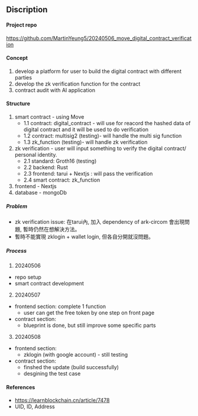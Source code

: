 ## Discription

#### Project repo
https://github.com/MartinYeung5/20240506_move_digital_contract_verification

#### Concept
1. develop a platform for user to build the digital contract with different parties
2. develop the zk verification function for the contract
3. contract audit with AI application

#### Structure
1. smart contract - using Move
    * 1.1 contract: digital_contract - will use for reacord the hashed data of digital contract and it will be used to do verification
    * 1.2 contract: multisig2 (testing)- will handle the multi sig function
    * 1.3 zk_function (testing)- will handle zk verification
2. zk verification - user will input something to verify the digital contract/ personal identity. 
    * 2.1 standard: Groth16 (testing)
    * 2.2 backend: Rust
    * 2.3 frontend: tarui + Nextjs : will pass the verification 
    * 2.4 smart contract: zk_function
3. frontend - Nextjs
4. database - mongoDb

##### Problem
* zk verification issue: 在tarui內, 加入 dependency of ark-circom 會出現問題, 暫時仍然在想解決方法。
* 暫時不能實現 zklogin + wallet login, 但各自分開就沒問題。

##### Process
1. 20240506
* repo setup
* smart contract development

2. 20240507
* frontend section: complete 1 function
    * user can get the free token by one step on front page
* contract section: 
    * blueprint is done, but still improve some specific parts

3. 20240508
* frontend section:
    * zklogin (with google account) - still testing
* contract section:
    * finshed the update (build successfully)
    * desgining the test case


#### References
* https://learnblockchain.cn/article/7478
* UID, ID, Address
